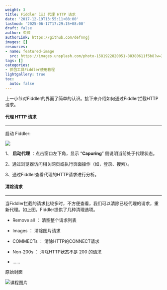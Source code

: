 ```yaml
---
weight: 3
title: Fiddler（三）代理 HTTP 请求
date: '2017-12-19T13:55:11+08:00'
lastmod: '2025-06-17T17:29:15+08:00'
draft: false
author: 虫师
authorLink: https://github.com/defnngj
images: []
resources:
- name: featured-image
  src: https://images.unsplash.com/photo-1581922820051-88380611f5b8?w=300
tags: []
categories:
- 抓包工具Fiddler使用教程
lightgallery: true
toc:
  auto: false
---
```




上一小节对Fiddler的界面了简单的认识。接下来介绍如何通过Fiddler拦截HTTP请求。

#### 代理 HTTP 请求
---

启动 Fiddler:

![](http://img.testclass.net/fiddler_05.png)

1、 __启动代理__  ：点击窗口左下角，显示 “__Capuring__” 侧说明当前处于代理状态。

2、通过浏览器访问相关网页或执行页面操作（如，登录、搜索）。

3、通过Fiddler查看代理的HTTP请求进行分析。

#### 清除请求
---
当Fiddler拦截的请求比较多时，不方便查看，我们可以清除已经代理的请求，重新代理。如上图，Fiddler提供了几种清理选项。

* Remove all ：  清空整个请求列表

* Images ： 清除图片请求

* COMMECTs ： 清除HTTP的CONNECT请求

* Non-200s ： 清除HTTP状态不是 200 的请求

* ……




原始封面

![课程图片](https://images.unsplash.com/photo-1581922820051-88380611f5b8?w=300)

